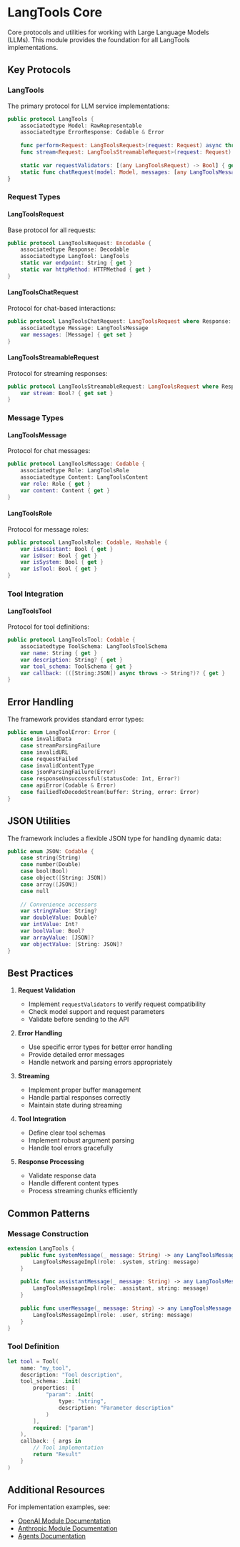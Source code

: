 # LangTools Core

Core protocols and utilities for working with Large Language Models (LLMs). This module provides the foundation for all LangTools implementations.

## Key Protocols

### LangTools

The primary protocol for LLM service implementations:

```swift
public protocol LangTools {
    associatedtype Model: RawRepresentable
    associatedtype ErrorResponse: Codable & Error
    
    func perform<Request: LangToolsRequest>(request: Request) async throws -> Request.Response
    func stream<Request: LangToolsStreamableRequest>(request: Request) -> AsyncThrowingStream<Request.Response, Error>
    
    static var requestValidators: [(any LangToolsRequest) -> Bool] { get }
    static func chatRequest(model: Model, messages: [any LangToolsMessage], tools: [any LangToolsTool]?, toolEventHandler: @escaping (LangToolsToolEvent) -> Void) throws -> any LangToolsChatRequest
}
```

### Request Types

#### LangToolsRequest
Base protocol for all requests:
```swift
public protocol LangToolsRequest: Encodable {
    associatedtype Response: Decodable
    associatedtype LangTool: LangTools
    static var endpoint: String { get }
    static var httpMethod: HTTPMethod { get }
}
```

#### LangToolsChatRequest
Protocol for chat-based interactions:
```swift
public protocol LangToolsChatRequest: LangToolsRequest where Response: LangToolsChatResponse {
    associatedtype Message: LangToolsMessage
    var messages: [Message] { get set }
}
```

#### LangToolsStreamableRequest
Protocol for streaming responses:
```swift
public protocol LangToolsStreamableRequest: LangToolsRequest where Response: LangToolsStreamableResponse {
    var stream: Bool? { get set }
}
```

### Message Types

#### LangToolsMessage
Protocol for chat messages:
```swift
public protocol LangToolsMessage: Codable {
    associatedtype Role: LangToolsRole
    associatedtype Content: LangToolsContent
    var role: Role { get }
    var content: Content { get }
}
```

#### LangToolsRole
Protocol for message roles:
```swift
public protocol LangToolsRole: Codable, Hashable {
    var isAssistant: Bool { get }
    var isUser: Bool { get }
    var isSystem: Bool { get }
    var isTool: Bool { get }
}
```

### Tool Integration

#### LangToolsTool
Protocol for tool definitions:
```swift
public protocol LangToolsTool: Codable {
    associatedtype ToolSchema: LangToolsToolSchema
    var name: String { get }
    var description: String? { get }
    var tool_schema: ToolSchema { get }
    var callback: (([String:JSON]) async throws -> String?)? { get }
}
```

## Error Handling

The framework provides standard error types:

```swift
public enum LangToolError: Error {
    case invalidData
    case streamParsingFailure
    case invalidURL
    case requestFailed
    case invalidContentType
    case jsonParsingFailure(Error)
    case responseUnsuccessful(statusCode: Int, Error?)
    case apiError(Codable & Error)
    case failiedToDecodeStream(buffer: String, error: Error)
}
```

## JSON Utilities

The framework includes a flexible JSON type for handling dynamic data:

```swift
public enum JSON: Codable {
    case string(String)
    case number(Double)
    case bool(Bool)
    case object([String: JSON])
    case array([JSON])
    case null
    
    // Convenience accessors
    var stringValue: String?
    var doubleValue: Double?
    var intValue: Int?
    var boolValue: Bool?
    var arrayValue: [JSON]?
    var objectValue: [String: JSON]?
}
```

## Best Practices

1. **Request Validation**
   - Implement `requestValidators` to verify request compatibility
   - Check model support and request parameters
   - Validate before sending to the API

2. **Error Handling**
   - Use specific error types for better error handling
   - Provide detailed error messages
   - Handle network and parsing errors appropriately

3. **Streaming**
   - Implement proper buffer management
   - Handle partial responses correctly
   - Maintain state during streaming

4. **Tool Integration**
   - Define clear tool schemas
   - Implement robust argument parsing
   - Handle tool errors gracefully

5. **Response Processing**
   - Validate response data
   - Handle different content types
   - Process streaming chunks efficiently

## Common Patterns

### Message Construction
```swift
extension LangTools {
    public func systemMessage(_ message: String) -> any LangToolsMessage {
        LangToolsMessageImpl(role: .system, string: message)
    }
    
    public func assistantMessage(_ message: String) -> any LangToolsMessage {
        LangToolsMessageImpl(role: .assistant, string: message)
    }
    
    public func userMessage(_ message: String) -> any LangToolsMessage {
        LangToolsMessageImpl(role: .user, string: message)
    }
}
```

### Tool Definition
```swift
let tool = Tool(
    name: "my_tool",
    description: "Tool description",
    tool_schema: .init(
        properties: [
            "param": .init(
                type: "string",
                description: "Parameter description"
            )
        ],
        required: ["param"]
    ),
    callback: { args in
        // Tool implementation
        return "Result"
    }
)
```

## Additional Resources

For implementation examples, see:
- [OpenAI Module Documentation](Sources/OpenAI/README.md)
- [Anthropic Module Documentation](Sources/Anthropic/README.md)
- [Agents Documentation](Sources/Agents/README.md)
